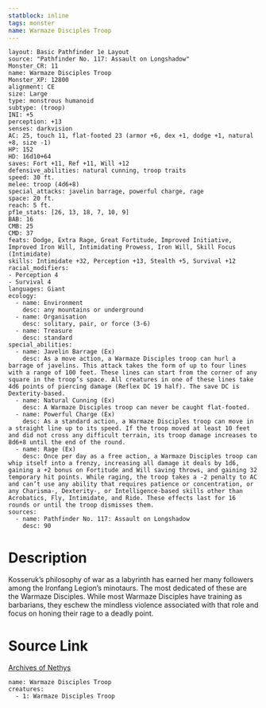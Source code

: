 ```yaml
---
statblock: inline
tags: monster
name: Warmaze Disciples Troop
---
```

```statblock
layout: Basic Pathfinder 1e Layout
source: "Pathfinder No. 117: Assault on Longshadow"
Monster_CR: 11
name: Warmaze Disciples Troop
Monster_XP: 12800
alignment: CE
size: Large
type: monstrous humanoid
subtype: (troop)
INI: +5
perception: +13
senses: darkvision
AC: 25, touch 11, flat-footed 23 (armor +6, dex +1, dodge +1, natural +8, size -1)
HP: 152
HD: 16d10+64
saves: Fort +11, Ref +11, Will +12
defensive_abilities: natural cunning, troop traits
speed: 30 ft.
melee: troop (4d6+8)
special_attacks: javelin barrage, powerful charge, rage
space: 20 ft.
reach: 5 ft.
pf1e_stats: [26, 13, 18, 7, 10, 9]
BAB: 16
CMB: 25
CMD: 37
feats: Dodge, Extra Rage, Great Fortitude, Improved Initiative, Improved Iron Will, Intimidating Prowess, Iron Will, Skill Focus (Intimidate)
skills: Intimidate +32, Perception +13, Stealth +5, Survival +12
racial_modifiers:
- Perception 4
- Survival 4
languages: Giant
ecology:
  - name: Environment
    desc: any mountains or underground
  - name: Organisation
    desc: solitary, pair, or force (3-6)
  - name: Treasure
    desc: standard
special_abilities:
  - name: Javelin Barrage (Ex)
    desc: As a move action, a Warmaze Disciples troop can hurl a barrage of javelins. This attack takes the form of up to four lines with a range of 100 feet. These lines can start from the corner of any square in the troop’s space. All creatures in one of these lines take 4d6 points of piercing damage (Reflex DC 19 half). The save DC is Dexterity-based.
  - name: Natural Cunning (Ex)
    desc: A Warmaze Disciples troop can never be caught flat-footed.
  - name: Powerful Charge (Ex)
    desc: As a standard action, a Warmaze Disciples troop can move in a straight line up to its speed. If the troop moved at least 10 feet and did not cross any difficult terrain, its troop damage increases to 8d6+8 until the end of the round.
  - name: Rage (Ex)
    desc: Once per day as a free action, a Warmaze Disciples troop can whip itself into a frenzy, increasing all damage it deals by 1d6, gaining a +2 bonus on Fortitude and Will saving throws, and gaining 32 temporary hit points. While raging, the troop takes a -2 penalty to AC and can’t use any ability that requires patience or concentration, or any Charisma-, Dexterity-, or Intelligence-based skills other than Acrobatics, Fly, Intimidate, and Ride. These effects last for 16 rounds or until the troop dismisses them.
sources:
  - name: Pathfinder No. 117: Assault on Longshadow
    desc: 90
```
# Description
Kosseruk’s philosophy of war as a labyrinth has earned her many followers among the Ironfang Legion’s minotaurs. The most dedicated of these are the Warmaze Disciples. While most Warmaze Disciples have training as barbarians, they eschew the mindless violence associated with that role and focus on honing their rage to a deadly point.
# Source Link
[Archives of Nethys](https://aonprd.com/MonsterDisplay.aspx?ItemName=Warmaze%20Disciples%20Troop)
```encounter-table
name: Warmaze Disciples Troop
creatures:
  - 1: Warmaze Disciples Troop
```
